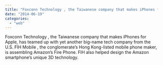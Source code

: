 ```yaml
---
title: "Foxconn Technology , the Taiwanese company that makes iPhones for Apple, has tea..."
date: "2014-06-19"
categories: 
  - "web"
---
```


Foxconn Technology , the Taiwanese company that makes iPhones for Apple, has teamed up with yet another big-name tech company from the U.S. FIH Mobile , the conglomerate’s Hong Kong-listed mobile phone maker, is assembling Amazon’s Fire Phone. FIH also helped design the Amazon smartphone’s unique 3D technology.
